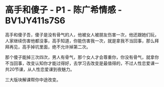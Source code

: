# 高手和傻子 - P1 - 陈广希情感 - BV1JY411s7S6

高手和傻子吾，傻子是没有骨气的人，他被女人被朋友伤害一次，他还跟她们玩，人家继续伤害他都没事，高手知道，你能伤害我一次，就是拿我不当回事，那么拜拜再见，高手掉坑里面，绝不允许掉第二次。

那个傻子能掉三次四次，男人有骨气，那个女人才会尊重你，你没有骨气，就拿你不当回事，改变认知你才能过得好，去学习去改变是最值得的，不过人性恋爱课一共20节课，从人性恋爱课到夜魅力。

三大版块解课帮你中途改变。